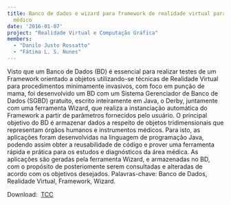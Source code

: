 ```yaml
---
title: Banco de dados e wizard para framework de realidade virtual para treinamento
  médico
date: '2016-01-07'
project: "Realidade Virtual e Computação Gráfica"
members:
  - "Danilo Justo Rossatto"
  - "Fátima L. S. Nunes"
---
```


Visto que um Banco de Dados (BD) é essencial para realizar testes de um Framework orientado a objetos utilizando-se técnicas de Realidade Virtual para procedimentos minimamente invasivos, com foco em punção de mama, foi desenvolvido um BD com um Sistema Gerenciador de Banco de Dados (SGBD) gratuito, escrito inteiramente em Java, o Derby, juntamente com uma ferramenta Wizard, que realiza a instanciação automática do Framework a partir de parâmetros fornecidos pelo usuário. O principal objetivo do BD é armazenar dados a respeito de objetos tridimensionais que representam órgãos humanos e instrumentos médicos. Para isto, as aplicações foram desenvolvidas na linguagem de programação Java, podendo assim obter a reusabilidade de código e prover uma ferramenta rápida e prática para os estudos e diagnósticos da área médica. As aplicações são geradas pela ferramenta Wizard, e armazenadas no BD, com o propósito de posteriomente serem consultadas e alteradas de acordo com os objetivos desejados.
Palavras-chave: Banco de Dados, Realidade Virtual, Framework, Wizard.

Download: 
[TCC](/wp-content/uploads/2016/01/tcc_completo_12_12_DEFINITIVO.pdf)

 
